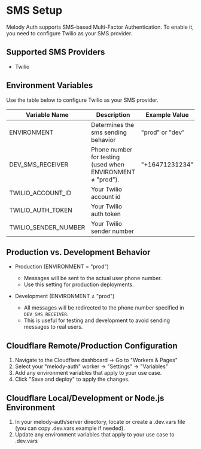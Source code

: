 # SMS Setup
Melody Auth supports SMS-based Multi-Factor Authentication. To enable it, you need to configure Twilio as your SMS provider.

## Supported SMS Providers
- Twilio

## Environment Variables
Use the table below to configure Twilio as your SMS provider.

| Variable Name | Description | Example Value |
|---------------|-------------|---------------|
| ENVIRONMENT | Determines the sms sending behavior  | "prod" or "dev" |
| DEV_SMS_RECEIVER | Phone number for testing (used when ENVIRONMENT ≠ "prod"). | "+16471231234" |
| TWILIO_ACCOUNT_ID | Your Twilio account id ||
| TWILIO_AUTH_TOKEN | Your Twilio auth token ||
| TWILIO_SENDER_NUMBER | Your Twilio sender number ||

## Production vs. Development Behavior
- Production (ENVIRONMENT = "prod")
  - Messages will be sent to the actual user phone number.
  - Use this setting for production deployments.

- Development (ENVIRONMENT ≠ "prod")
  - All messages will be redirected to the phone number specified in `DEV_SMS_RECEIVER`.
  - This is useful for testing and development to avoid sending messages to real users.

## Cloudflare Remote/Production Configuration
1. Navigate to the Cloudflare dashboard -> Go to "Workers & Pages"
2. Select your "melody-auth" worker -> "Settings" -> "Variables"
3. Add any environment variables that apply to your use case.
4. Click "Save and deploy" to apply the changes.

## Cloudflare Local/Development or Node.js Environment
1. In your melody-auth/server directory, locate or create a .dev.vars file (you can copy .dev.vars.example if needed).
2. Update any environment variables that apply to your use case to .dev.vars
